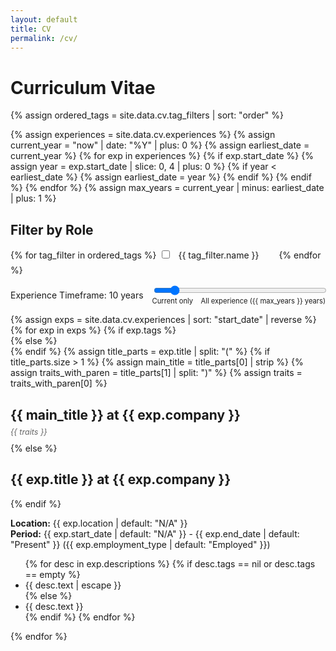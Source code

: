 ```yaml
---
layout: default
title: CV
permalink: /cv/
---
```


<h1>Curriculum Vitae</h1>

<style>
  .traits {
    margin-top: -10px;
    margin-bottom: 10px;
    color: #666;
    font-size: 0.9em;
  }

  .tag-filter {
    display: inline-block;
    margin-right: 1.5em;
    margin-bottom: 0.5em;
  }

  .tag-filter {
    position: relative;
  }

  .tag-filter label {
    cursor: pointer;
    padding: 0.3em 0.5em;
    border-radius: 3px;
    transition: all 0.2s ease;
  }

  .tag-filter input:checked + label {
    background-color: #e0e0e0;
  }

  .filter-description {
    display: none;
    position: absolute;
    background-color: rgba(0, 0, 0, 0.8);
    color: white;
    padding: 0.5em;
    border-radius: 3px;
    font-size: 0.85em;
    width: max-content;
    max-width: 250px;
    top: 100%;
    left: 50%;
    transform: translateX(-50%);
    z-index: 100;
    margin-top: 5px;
  }

  .tag-filter:hover .filter-description {
    display: block;
  }
</style>

<!-- Use the tag_filters from the YAML file -->
{% assign ordered_tags = site.data.cv.tag_filters | sort: "order" %}

<!-- Calculate the maximum timespan based on the earliest start_date -->
{% assign experiences = site.data.cv.experiences %}
{% assign current_year = "now" | date: "%Y" | plus: 0 %}
{% assign earliest_date = current_year %}
{% for exp in experiences %}
  {% if exp.start_date %}
    {% assign year = exp.start_date | slice: 0, 4 | plus: 0 %}
    {% if year < earliest_date %}
      {% assign earliest_date = year %}
    {% endif %}
  {% endif %}
{% endfor %}
{% assign max_years = current_year | minus: earliest_date | plus: 1 %}

<h2>Filter by Role</h2>
<form id="cv-tags-form">
  {% for tag_filter in ordered_tags %}
    <div class="tag-filter">
      <input type="checkbox" id="tag-{{ tag_filter.name | slugify }}" value="{{ tag_filter.name | uri_escape }}" onchange="filterCV()">
      <label for="tag-{{ tag_filter.name | slugify }}">{{ tag_filter.name }}</label>
      <div class="filter-description">{{ tag_filter.description }}</div>
    </div>
  {% endfor %}
  <div style="margin-top:1em;">
    <div style="display:flex; align-items:center; margin-bottom:0.5em;">
      <label for="experience-age" style="margin-right:1em;">Experience Timeframe: <span id="year-depth-value">10</span> years</label>
      <div style="flex-grow:1;">
        <input type="range" id="experience-age" min="0" max="{{ max_years }}" value="10" step="1" style="width:100%;" onchange="updateYearDepthValue(this.value); filterCV();" oninput="updateYearDepthValue(this.value);">
        <div style="display:flex; justify-content:space-between; font-size:0.8em;">
          <span>Current only</span>
          <span>All experience ({{ max_years }} years)</span>
        </div>
      </div>
    </div>
  </div>
</form>

<div id="cv-content">
{% assign exps = site.data.cv.experiences | sort: "start_date" | reverse %}
{% for exp in exps %}
  {% if exp.tags %}
    <div class="experience" data-exp-tags="{{ exp.tags | join: ',' | uri_escape }}" data-end-date="{{ exp.end_date | default: 'Present' }}">
  {% else %}
    <div class="experience" data-exp-tags="always" data-end-date="{{ exp.end_date | default: 'Present' }}">
  {% endif %}
    {% assign title_parts = exp.title | split: "(" %}
    {% if title_parts.size > 1 %}
      {% assign main_title = title_parts[0] | strip %}
      {% assign traits_with_paren = title_parts[1] | split: ")" %}
      {% assign traits = traits_with_paren[0] %}
      <h2>{{ main_title }} at {{ exp.company }}</h2>
      <p class="traits"><em>{{ traits }}</em></p>
    {% else %}
      <h2>{{ exp.title }} at {{ exp.company }}</h2>
    {% endif %}
    <p><strong>Location:</strong> {{ exp.location | default: "N/A" }}<br>
    <strong>Period:</strong> {{ exp.start_date | default: "N/A" }} - {{ exp.end_date | default: "Present" }} ({{ exp.employment_type | default: "Employed" }})
    </p>
    <ul>
      {% for desc in exp.descriptions %}
        {% if desc.tags == nil or desc.tags == empty %}
          <li data-tags="always" class="tag-always">{{ desc.text | escape }}</li>
        {% else %}
          <li data-tags="{{ desc.tags | join: ',' | uri_escape }}">{{ desc.text }}</li>
        {% endif %}
      {% endfor %}
    </ul>
  </div>
{% endfor %}
</div>

<script>
function updateYearDepthValue(value) {
  document.getElementById('year-depth-value').textContent = value;
}

// Simple normalize function to trim whitespace
function normalizeTag(tag) {
  return tag.trim();
}

function filterCV() {
  // Available tags from the YAML file
  const availableTags = [{% for tag_filter in site.data.cv.tag_filters %}"{{ tag_filter.name }}"{% unless forloop.last %},{% endunless %}{% endfor %}];

  var checked = Array.from(document.querySelectorAll('#cv-tags-form input[type=checkbox]:checked')).map(cb => decodeURIComponent(cb.value).trim());
  var yearDepth = parseInt(document.getElementById('experience-age').value);

  // Calculate cutoff date based on year depth
  var today = new Date();
  var cutoffYear = today.getFullYear() - yearDepth;
  var cutoffDate = new Date(cutoffYear, today.getMonth(), today.getDate());

  // Filter experiences based on their tags and end date
  var experiences = document.querySelectorAll('#cv-content .experience');
  experiences.forEach(function(exp) {
    var expTagsAttr = exp.getAttribute('data-exp-tags');
    var expTags = expTagsAttr ? decodeURIComponent(expTagsAttr).split(',').map(function(tag) { return tag.trim(); }) : [];
    var endDateStr = exp.getAttribute('data-end-date');

    // Parse the end date
    var endDate;
    if (endDateStr === "Present") {
      endDate = new Date();
    } else {
      endDate = new Date(endDateStr);
    }

    // Simple tag filter logic:
    // 1. If data-exp-tags is 'always', always show the experience
    // 2. Otherwise, show if any tag matches the checked filters
    var passesTagFilter = expTagsAttr === 'always' ||
                         (checked.length > 0 && expTags.some(function(tag) {
                           // Only consider tags that are defined in the YAML file
                           const normalizedTag = normalizeTag(tag);
                           return availableTags.includes(normalizedTag) && checked.includes(normalizedTag);
                         }));

    var passesDateFilter = yearDepth === 0 ?
                          (endDateStr === "Present") :
                          (endDateStr === "Present" || endDate >= cutoffDate);

    if (passesTagFilter && passesDateFilter) {
      exp.style.display = '';
    } else {
      exp.style.display = 'none';
    }
  });

  // Filter descriptions based on their tags
  var lis = document.querySelectorAll('#cv-content li');
  lis.forEach(function(li) {
    var tagsAttr = li.getAttribute('data-tags');
    // If data-tags="always", always show this description
    if (tagsAttr === 'always') {
      li.style.display = '';
    } else {
      // Otherwise parse the tags and check if any match the filters
      var tags = decodeURIComponent(tagsAttr).split(',').map(function(tag) { return tag.trim(); });
      if (checked.length > 0 && tags.some(function(tag) {
        const normalizedTag = normalizeTag(tag);
        // Only consider tags that are defined in the YAML file
        return availableTags.includes(normalizedTag) && checked.includes(normalizedTag);
      })) {
        li.style.display = '';
      } else {
        li.style.display = 'none';
      }
    }
  });
}

// Initialize filtering on page load
window.addEventListener('DOMContentLoaded', function() {
  filterCV();
});
</script>
